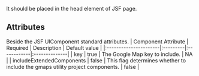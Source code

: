 It should be placed in the head element of JSF page.

## Attributes ##
Beside the JSF UIComponent standard attributes.
| Component Attribute   | Required | Description | Default value |
|:----------------------|:---------|:------------|:--------------|
| key | true | The Google Map key to include. | NA |
| includeExtendedComponents | false | This flag determines whether to include the gmaps utility project components. | false |